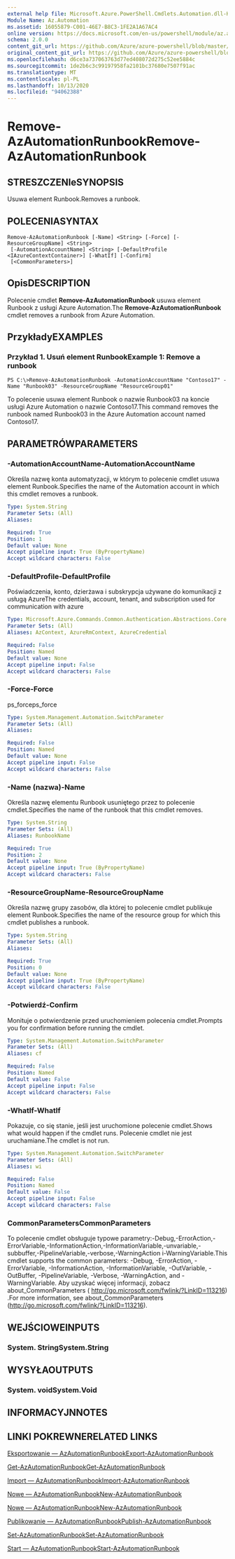```yaml
---
external help file: Microsoft.Azure.PowerShell.Cmdlets.Automation.dll-Help.xml
Module Name: Az.Automation
ms.assetid: 16055879-C001-46E7-B8C3-1FE2A1A67AC4
online version: https://docs.microsoft.com/en-us/powershell/module/az.automation/remove-azautomationrunbook
schema: 2.0.0
content_git_url: https://github.com/Azure/azure-powershell/blob/master/src/Automation/Automation/help/Remove-AzAutomationRunbook.md
original_content_git_url: https://github.com/Azure/azure-powershell/blob/master/src/Automation/Automation/help/Remove-AzAutomationRunbook.md
ms.openlocfilehash: d6ce3a737063763d77ed408072d275c52ee5884c
ms.sourcegitcommit: 1de2b6c3c99197958fa2101bc37680e7507f91ac
ms.translationtype: MT
ms.contentlocale: pl-PL
ms.lasthandoff: 10/13/2020
ms.locfileid: "94062388"
---
```

# <span data-ttu-id="0b0fc-101">Remove-AzAutomationRunbook</span><span class="sxs-lookup"><span data-stu-id="0b0fc-101">Remove-AzAutomationRunbook</span></span>

## <span data-ttu-id="0b0fc-102">STRESZCZENIe</span><span class="sxs-lookup"><span data-stu-id="0b0fc-102">SYNOPSIS</span></span>
<span data-ttu-id="0b0fc-103">Usuwa element Runbook.</span><span class="sxs-lookup"><span data-stu-id="0b0fc-103">Removes a runbook.</span></span>

## <span data-ttu-id="0b0fc-104">POLECENIA</span><span class="sxs-lookup"><span data-stu-id="0b0fc-104">SYNTAX</span></span>

```
Remove-AzAutomationRunbook [-Name] <String> [-Force] [-ResourceGroupName] <String>
 [-AutomationAccountName] <String> [-DefaultProfile <IAzureContextContainer>] [-WhatIf] [-Confirm]
 [<CommonParameters>]
```

## <span data-ttu-id="0b0fc-105">Opis</span><span class="sxs-lookup"><span data-stu-id="0b0fc-105">DESCRIPTION</span></span>
<span data-ttu-id="0b0fc-106">Polecenie cmdlet **Remove-AzAutomationRunbook** usuwa element Runbook z usługi Azure Automation.</span><span class="sxs-lookup"><span data-stu-id="0b0fc-106">The **Remove-AzAutomationRunbook** cmdlet removes a runbook from Azure Automation.</span></span>

## <span data-ttu-id="0b0fc-107">Przykłady</span><span class="sxs-lookup"><span data-stu-id="0b0fc-107">EXAMPLES</span></span>

### <span data-ttu-id="0b0fc-108">Przykład 1. Usuń element Runbook</span><span class="sxs-lookup"><span data-stu-id="0b0fc-108">Example 1: Remove a runbook</span></span>
```
PS C:\>Remove-AzAutomationRunbook -AutomationAccountName "Contoso17" -Name "Runbook03" -ResourceGroupName "ResourceGroup01"
```

<span data-ttu-id="0b0fc-109">To polecenie usuwa element Runbook o nazwie Runbook03 na koncie usługi Azure Automation o nazwie Contoso17.</span><span class="sxs-lookup"><span data-stu-id="0b0fc-109">This command removes the runbook named Runbook03 in the Azure Automation account named Contoso17.</span></span>

## <span data-ttu-id="0b0fc-110">PARAMETRÓW</span><span class="sxs-lookup"><span data-stu-id="0b0fc-110">PARAMETERS</span></span>

### <span data-ttu-id="0b0fc-111">-AutomationAccountName</span><span class="sxs-lookup"><span data-stu-id="0b0fc-111">-AutomationAccountName</span></span>
<span data-ttu-id="0b0fc-112">Określa nazwę konta automatyzacji, w którym to polecenie cmdlet usuwa element Runbook.</span><span class="sxs-lookup"><span data-stu-id="0b0fc-112">Specifies the name of the Automation account in which this cmdlet removes a runbook.</span></span>

```yaml
Type: System.String
Parameter Sets: (All)
Aliases:

Required: True
Position: 1
Default value: None
Accept pipeline input: True (ByPropertyName)
Accept wildcard characters: False
```

### <span data-ttu-id="0b0fc-113">-DefaultProfile</span><span class="sxs-lookup"><span data-stu-id="0b0fc-113">-DefaultProfile</span></span>
<span data-ttu-id="0b0fc-114">Poświadczenia, konto, dzierżawa i subskrypcja używane do komunikacji z usługą Azure</span><span class="sxs-lookup"><span data-stu-id="0b0fc-114">The credentials, account, tenant, and subscription used for communication with azure</span></span>

```yaml
Type: Microsoft.Azure.Commands.Common.Authentication.Abstractions.Core.IAzureContextContainer
Parameter Sets: (All)
Aliases: AzContext, AzureRmContext, AzureCredential

Required: False
Position: Named
Default value: None
Accept pipeline input: False
Accept wildcard characters: False
```

### <span data-ttu-id="0b0fc-115">-Force</span><span class="sxs-lookup"><span data-stu-id="0b0fc-115">-Force</span></span>
<span data-ttu-id="0b0fc-116">ps_force</span><span class="sxs-lookup"><span data-stu-id="0b0fc-116">ps_force</span></span>

```yaml
Type: System.Management.Automation.SwitchParameter
Parameter Sets: (All)
Aliases:

Required: False
Position: Named
Default value: None
Accept pipeline input: False
Accept wildcard characters: False
```

### <span data-ttu-id="0b0fc-117">-Name (nazwa)</span><span class="sxs-lookup"><span data-stu-id="0b0fc-117">-Name</span></span>
<span data-ttu-id="0b0fc-118">Określa nazwę elementu Runbook usuniętego przez to polecenie cmdlet.</span><span class="sxs-lookup"><span data-stu-id="0b0fc-118">Specifies the name of the runbook that this cmdlet removes.</span></span>

```yaml
Type: System.String
Parameter Sets: (All)
Aliases: RunbookName

Required: True
Position: 2
Default value: None
Accept pipeline input: True (ByPropertyName)
Accept wildcard characters: False
```

### <span data-ttu-id="0b0fc-119">-ResourceGroupName</span><span class="sxs-lookup"><span data-stu-id="0b0fc-119">-ResourceGroupName</span></span>
<span data-ttu-id="0b0fc-120">Określa nazwę grupy zasobów, dla której to polecenie cmdlet publikuje element Runbook.</span><span class="sxs-lookup"><span data-stu-id="0b0fc-120">Specifies the name of the resource group for which this cmdlet publishes a runbook.</span></span>

```yaml
Type: System.String
Parameter Sets: (All)
Aliases:

Required: True
Position: 0
Default value: None
Accept pipeline input: True (ByPropertyName)
Accept wildcard characters: False
```

### <span data-ttu-id="0b0fc-121">-Potwierdź</span><span class="sxs-lookup"><span data-stu-id="0b0fc-121">-Confirm</span></span>
<span data-ttu-id="0b0fc-122">Monituje o potwierdzenie przed uruchomieniem polecenia cmdlet.</span><span class="sxs-lookup"><span data-stu-id="0b0fc-122">Prompts you for confirmation before running the cmdlet.</span></span>

```yaml
Type: System.Management.Automation.SwitchParameter
Parameter Sets: (All)
Aliases: cf

Required: False
Position: Named
Default value: False
Accept pipeline input: False
Accept wildcard characters: False
```

### <span data-ttu-id="0b0fc-123">-WhatIf</span><span class="sxs-lookup"><span data-stu-id="0b0fc-123">-WhatIf</span></span>
<span data-ttu-id="0b0fc-124">Pokazuje, co się stanie, jeśli jest uruchomione polecenie cmdlet.</span><span class="sxs-lookup"><span data-stu-id="0b0fc-124">Shows what would happen if the cmdlet runs.</span></span>
<span data-ttu-id="0b0fc-125">Polecenie cmdlet nie jest uruchamiane.</span><span class="sxs-lookup"><span data-stu-id="0b0fc-125">The cmdlet is not run.</span></span>

```yaml
Type: System.Management.Automation.SwitchParameter
Parameter Sets: (All)
Aliases: wi

Required: False
Position: Named
Default value: False
Accept pipeline input: False
Accept wildcard characters: False
```

### <span data-ttu-id="0b0fc-126">CommonParameters</span><span class="sxs-lookup"><span data-stu-id="0b0fc-126">CommonParameters</span></span>
<span data-ttu-id="0b0fc-127">To polecenie cmdlet obsługuje typowe parametry:-Debug,-ErrorAction,-ErrorVariable,-InformationAction,-InformationVariable,-unvariable,-subbuffer,-PipelineVariable,-verbose,-WarningAction i-WarningVariable.</span><span class="sxs-lookup"><span data-stu-id="0b0fc-127">This cmdlet supports the common parameters: -Debug, -ErrorAction, -ErrorVariable, -InformationAction, -InformationVariable, -OutVariable, -OutBuffer, -PipelineVariable, -Verbose, -WarningAction, and -WarningVariable.</span></span> <span data-ttu-id="0b0fc-128">Aby uzyskać więcej informacji, zobacz about_CommonParameters ( http://go.microsoft.com/fwlink/?LinkID=113216) .</span><span class="sxs-lookup"><span data-stu-id="0b0fc-128">For more information, see about_CommonParameters (http://go.microsoft.com/fwlink/?LinkID=113216).</span></span>

## <span data-ttu-id="0b0fc-129">WEJŚCIOWE</span><span class="sxs-lookup"><span data-stu-id="0b0fc-129">INPUTS</span></span>

### <span data-ttu-id="0b0fc-130">System. String</span><span class="sxs-lookup"><span data-stu-id="0b0fc-130">System.String</span></span>

## <span data-ttu-id="0b0fc-131">WYSYŁA</span><span class="sxs-lookup"><span data-stu-id="0b0fc-131">OUTPUTS</span></span>

### <span data-ttu-id="0b0fc-132">System. void</span><span class="sxs-lookup"><span data-stu-id="0b0fc-132">System.Void</span></span>

## <span data-ttu-id="0b0fc-133">INFORMACYJN</span><span class="sxs-lookup"><span data-stu-id="0b0fc-133">NOTES</span></span>

## <span data-ttu-id="0b0fc-134">LINKI POKREWNE</span><span class="sxs-lookup"><span data-stu-id="0b0fc-134">RELATED LINKS</span></span>

[<span data-ttu-id="0b0fc-135">Eksportowanie — AzAutomationRunbook</span><span class="sxs-lookup"><span data-stu-id="0b0fc-135">Export-AzAutomationRunbook</span></span>](./Export-AzAutomationRunbook.md)

[<span data-ttu-id="0b0fc-136">Get-AzAutomationRunbook</span><span class="sxs-lookup"><span data-stu-id="0b0fc-136">Get-AzAutomationRunbook</span></span>](./Get-AzAutomationRunbook.md)

[<span data-ttu-id="0b0fc-137">Import — AzAutomationRunbook</span><span class="sxs-lookup"><span data-stu-id="0b0fc-137">Import-AzAutomationRunbook</span></span>](./Import-AzAutomationRunbook.md)

[<span data-ttu-id="0b0fc-138">Nowe — AzAutomationRunbook</span><span class="sxs-lookup"><span data-stu-id="0b0fc-138">New-AzAutomationRunbook</span></span>](./New-AzAutomationRunbook.md)

[<span data-ttu-id="0b0fc-139">Nowe — AzAutomationRunbook</span><span class="sxs-lookup"><span data-stu-id="0b0fc-139">New-AzAutomationRunbook</span></span>](./New-AzAutomationRunbook.md)

[<span data-ttu-id="0b0fc-140">Publikowanie — AzAutomationRunbook</span><span class="sxs-lookup"><span data-stu-id="0b0fc-140">Publish-AzAutomationRunbook</span></span>](./Publish-AzAutomationRunbook.md)

[<span data-ttu-id="0b0fc-141">Set-AzAutomationRunbook</span><span class="sxs-lookup"><span data-stu-id="0b0fc-141">Set-AzAutomationRunbook</span></span>](./Set-AzAutomationRunbook.md)

[<span data-ttu-id="0b0fc-142">Start — AzAutomationRunbook</span><span class="sxs-lookup"><span data-stu-id="0b0fc-142">Start-AzAutomationRunbook</span></span>](./Start-AzAutomationRunbook.md)


